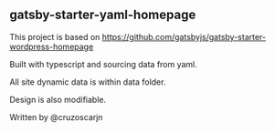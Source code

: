 ## gatsby-starter-yaml-homepage

This project is based on https://github.com/gatsbyjs/gatsby-starter-wordpress-homepage

Built with typescript and sourcing data from yaml.

All site dynamic data is within data folder.

Design is also modifiable. 

Written by @cruzoscarjn